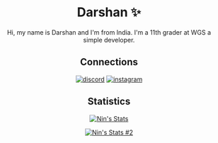 <h1 align="center">Darshan ✨</h1>

<div align="center">
  
Hi, my name is Darshan and I'm from India. I'm a 11th grader at WGS a simple developer. 
</div>
  
  
<h2 align="center">Connections</h2>

<div align="center">
  
  [![discord](https://img.shields.io/badge/-%20Lorenz%231337-5865F2?style=for-the-badge&logo=discord&logoColor=white)](https://discord.com/users/838620835282812969)
  [![instagram](https://img.shields.io/badge/-not__ninn__-E1306C?style=for-the-badge&logo=instagram&logoColor=white)](https://instagram.com/not_ninn_)
</div>

<h2 align="center">Statistics</h2>

<div align="center">
  
  [![Nin's Stats](https://github-readme-stats.vercel.app/api?username=Dqrshan&show_icons=true&theme=midnight-purple)](https://github.com/Ninn08)
  
  [![Nin's Stats #2](https://github-readme-stats.vercel.app/api/top-langs/?username=Dqrshan&layout=compact&theme=midnight-purple)](https://github.com/Ninn08)
</div>
